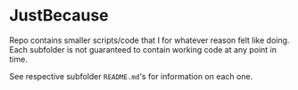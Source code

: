 # JustBecause

Repo contains smaller scripts/code that I for whatever reason felt like doing.
Each subfolder is not guaranteed to contain working code at any point in time.

See respective subfolder `README.md`'s for information on each one.
